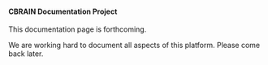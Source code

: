 #### **CBRAIN Documentation Project**

This documentation page is forthcoming.

We are working hard to document all aspects of this
platform. Please come back later.

